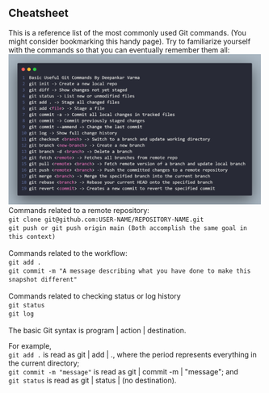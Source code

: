 
## Cheatsheet

This is a reference list of the most commonly used Git commands. (You might consider bookmarking this handy page). Try to familiarize yourself with the commands so that you can eventually remember them all:
<br>
<img src="https://github.com/deepankarvarma/Basic-Git-Commands/blob/master/command.png" width=500>
Commands related to a remote repository:<br>
        `git clone git@github.com:USER-NAME/REPOSITORY-NAME.git`<br>
        `git push or git push origin main (Both accomplish the same goal in this context)`<br><br>
Commands related to the workflow:<br>
        `git add .`<br>
        `git commit -m "A message describing what you have done to make this snapshot different"`<br><br>
Commands related to checking status or log history<br>
        `git status`<br>
        `git log`<br>
<br>
The basic Git syntax is program | action | destination.

For example,
<br>
`git add .` is read as git | add | ., where the period represents everything in the current directory;<br>
`git commit -m "message"` is read as git | commit -m | "message"; and<br>
`git status` is read as git | status | (no destination).<br>

